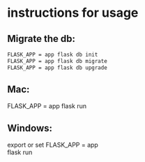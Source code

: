 

# instructions for usage



## Migrate the db:

```sh
FLASK_APP = app flask db init
FLASK_APP = app flask db migrate
FLASK_APP = app flask db upgrade
```

## Mac:
FLASK_APP = app flask run

## Windows:
export or set  FLASK_APP = app   
flask run
